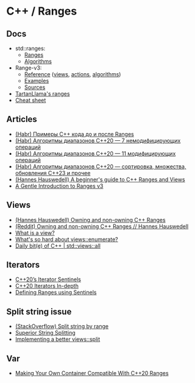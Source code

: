 # C++ / Ranges

## Docs
* std::ranges:
  * [Ranges](https://en.cppreference.com/w/cpp/ranges.html)
  * [Algorithms](https://en.cppreference.com/w/cpp/algorithm/ranges.html)
* Range-v3:
  * [Reference](https://ericniebler.github.io/range-v3/)
    ([views](https://ericniebler.github.io/range-v3/index.html#autotoc_md23),
    [actions](https://ericniebler.github.io/range-v3/index.html#autotoc_md25),
    [algorithms](https://ericniebler.github.io/range-v3/group__group-algorithms.html))
  * [Examples](https://ericniebler.github.io/range-v3/md_examples.html)
  * [Sources](https://github.com/ericniebler/range-v3/tree/master/include/range/v3)
* [TartanLlama's ranges](https://github.com/TartanLlama/ranges)
* [Cheat sheet](https://hackingcpp.com/cpp/std/range_views.png)

## Articles
* [(Habr) Примеры C++ кода до и после Ranges](https://habr.com/ru/companies/otus/articles/456452/)
* [(Habr) Алгоритмы диапазонов C++20 — 7 немодифицирующих операций](https://habr.com/ru/companies/skillfactory/articles/706458/)
* [(Habr) Алгоритмы диапазонов C++20 — 11 модифицирующих операций](https://habr.com/ru/companies/skillfactory/articles/707948/)
* [(Habr) Алгоритмы диапазонов C++20 — сортировка, множества, обновления C++23 и прочее](https://habr.com/ru/companies/skillfactory/articles/707946/)
* [(Hannes Hauswedell) A beginner's guide to C++ Ranges and Views](https://hannes.hauswedell.net/post/2019/11/30/range_intro/)
* [A Gentle Introduction to Ranges v3](https://www.daixtrose.de/talks/gentle-intro-to-ranges/talk/A%20Gentle%20Introduction%20to%20Ranges%20v3.pdf)

## Views
* [(Hannes Hauswedell) Owning and non-owning C++ Ranges](https://hannes.hauswedell.net/post/2025/05/17/non-owning-range/)
* [(Reddit) Owning and non-owning C++ Ranges // Hannes Hauswedell](https://www.reddit.com/r/cpp/comments/1ksyzs7/owning_and_nonowning_c_ranges_hannes_hauswedell/)
* [What is a view?](https://www.open-std.org/jtc1/sc22/wg21/docs/papers/2021/p2415r2.html)
* [What's so hard about views::enumerate?](https://brevzin.github.io/c++/2022/12/05/enumerate/)
* [Daily bit(e) of C++ | std::views::all](https://medium.com/@simontoth/daily-bit-e-of-c-std-views-all-4c7fb8450bf8)

## Iterators
* [C++20’s Iterator Sentinels](https://www.foonathan.net/2020/03/iterator-sentinel/)
* [C++20 Iterators In-depth](https://hitchcock.codes/blog/cpp-iterators-in-depth)
* [Defining Ranges using Sentinels](https://www.studyplan.dev/pro-cpp/ranges-sentinels)

## Split string issue
* [(StackOverflow) Split string by range](https://stackoverflow.com/questions/48402558/how-to-split-a-stdstring-into-a-range-v3-of-stdstring-views)
* [Superior String Splitting](https://www.open-std.org/jtc1/sc22/wg21/docs/papers/2021/p2210r2.html)
* [Implementing a better views::split](https://brevzin.github.io/c++/2020/07/06/split-view/)

## Var
* [Making Your Own Container Compatible With C++20 Ranges](https://www.reedbeta.com/blog/ranges-compatible-containers/)
